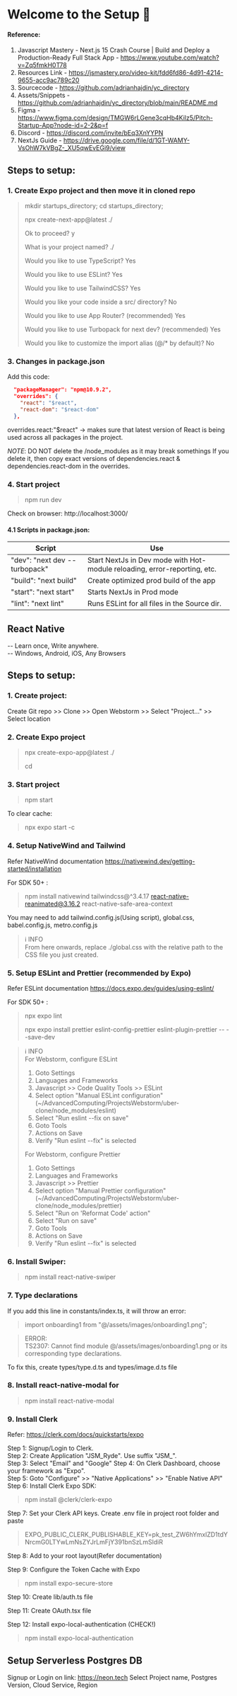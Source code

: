 # Welcome to the Setup 👋

#### Reference:
1. Javascript Mastery - Next.js 15 Crash Course | Build and Deploy a Production-Ready Full Stack App - https://www.youtube.com/watch?v=Zq5fmkH0T78
2. Resources Link  - https://jsmastery.pro/video-kit/fdd6fd86-4d91-4214-9655-acc9ac789c20
3. Sourcecode      - https://github.com/adrianhajdin/yc_directory
4. Assets/Snippets - https://github.com/adrianhajdin/yc_directory/blob/main/README.md
5. Figma           - https://www.figma.com/design/TMGW6rLGene3cqHb4Kilz5/Pitch-Startup-App?node-id=2-2&p=f
6. Discord         - https://discord.com/invite/bEq3XnYYPN
7. NextJs Guide    - https://drive.google.com/file/d/1GT-WAMY-VsOhW7kVBgZ-_XU5qwEvEGi9/view

## Steps to setup:

### 1. Create Expo project and then move it in cloned repo

> mkdir startups_directory; cd startups_directory; 
> 
> npx create-next-app@latest ./
> 
> Ok to proceed? y
> 
> What is your project named? ./
> 
> Would you like to use TypeScript? Yes
> 
> Would you like to use ESLint? Yes
> 
> Would you like to use TailwindCSS? Yes
> 
> Would you like your code inside a src/ directory? No
> 
> Would you like to use App Router? (recommended) Yes
> 
> Would you like to use Turbopack for next dev? (recommended) Yes
> 
> Would you like to customize the import alias (@/* by default)? No
> 

### 3. Changes in package.json
Add this code:

```json
  "packageManager": "npm@10.9.2",
  "overrides": {
    "react": "$react",
    "react-dom": "$react-dom"
  },
```
overrides.react:"$react" -> makes sure that latest version of React is being used across all packages in the project. 

*_NOTE_*: DO NOT delete the /node_modules as it may break somethings
If you delete it, then copy exact versions of dependencies.react & dependencies.react-dom in the overrides.

### 4. Start project
> npm run dev

Check on browser: http://localhost:3000/

#### 4.1 Scripts in package.json:

| Script                        | Use                                                                       |
|-------------------------------|---------------------------------------------------------------------------|
| "dev": "next dev --turbopack" | Start NextJs in Dev mode with Hot-module reloading, error-reporting, etc. |
| "build": "next build"         | Create optimized prod build of the app |
| "start": "next start"         | Starts NextJs in Prod mode |
| "lint": "next lint"           | Runs ESLint for all files in the Source dir. |






































## React Native
-- Learn once, Write anywhere. \
-- Windows, Android, iOS, Any Browsers


## Steps to setup:
### 1. Create project:  
Create Git repo >> Clone >> Open Webstorm >> Select "Project..." >> Select location

### 2. Create Expo project
> npx create-expo-app@latest ./
> 
> cd <project-name>

### 3. Start project
> npm start

To clear cache:
> npx expo start -c

### 4. Setup NativeWind and Tailwind
Refer NativeWind documentation https://nativewind.dev/getting-started/installation

For SDK 50+ :
> npm install nativewind tailwindcss@^3.4.17 react-native-reanimated@3.16.2 react-native-safe-area-context

You may need to add tailwind.config.js(Using script), global.css, babel.config.js, metro.config.js

> ℹ️  INFO \
> From here onwards, replace ./global.css with the relative path to the CSS file you just created.

### 5. Setup ESLint and Prettier (recommended by Expo)
Refer ESLint documentation https://docs.expo.dev/guides/using-eslint/

For SDK 50+ :
> npx expo lint
> 
> npx expo install prettier eslint-config-prettier eslint-plugin-prettier -- --save-dev

> ℹ️  INFO \
> For Webstorm, configure ESLint 
> 1. Goto Settings
> 2. Languages and Frameworks
> 3. Javascript >> Code Quality Tools >> ESLint
> 4. Select option "Manual ESLint configuration" (~/AdvancedComputing/ProjectsWebstorm/uber-clone/node_modules/eslint)
> 5. Select "Run eslint --fix on save"
> 6. Goto Tools
> 7. Actions on Save
> 8. Verify "Run eslint --fix" is selected
>
> For Webstorm, configure Prettier
> 1. Goto Settings
> 2. Languages and Frameworks
> 3. Javascript >> Prettier
> 4. Select option "Manual Prettier configuration" (~/AdvancedComputing/ProjectsWebstorm/uber-clone/node_modules/prettier)
> 5. Select "Run on 'Reformat Code' action"
> 6. Select "Run on save"
> 7. Goto Tools
> 8. Actions on Save
> 9. Verify "Run eslint --fix" is selected

### 6. Install Swiper:
> npm install react-native-swiper

### 7. Type declarations
If you add this line in constants/index.ts, it will throw an error:
> import onboarding1 from "@/assets/images/onboarding1.png";

> ERROR:\
> TS2307: Cannot find module @/assets/images/onboarding1.png or its corresponding type declarations.

To fix this, create types/type.d.ts and types/image.d.ts file

### 8. Install react-native-modal for <ReactNativeModal>
> npm install react-native-modal

### 9. Install Clerk
Refer: https://clerk.com/docs/quickstarts/expo

Step 1: Signup/Login to Clerk.\
Step 2: Create Application "JSM_Ryde". Use suffix "JSM_". \
Step 3: Select "Email" and "Google"
Step 4: On Clerk Dashboard, choose your framework as "Expo". \
Step 5: Goto "Configure" >> "Native Applications" >> "Enable Native API" \
Step 6: Install  Clerk Expo SDK:
> npm install @clerk/clerk-expo

Step 7: Set your Clerk API keys. Create .env file in project root folder and paste
> EXPO_PUBLIC_CLERK_PUBLISHABLE_KEY=pk_test_ZW6hYmxlZD1tdYNrcmG0LTYwLmNsZYJrLmFjY391bnSzLmSldiR

Step 8: Add <ClerkProvider> to your root layout(Refer documentation)

Step 9: Configure the Token Cache with Expo
> npm install expo-secure-store

Step 10: Create lib/auth.ts file

Step 11: Create OAuth.tsx file

Step 12: Install expo-local-authentication (CHECK!)
> npm install expo-local-authentication





## Setup Serverless Postgres DB 
Signup or Login on link: https://neon.tech
Select Project name, Postgres Version, Cloud Service, Region